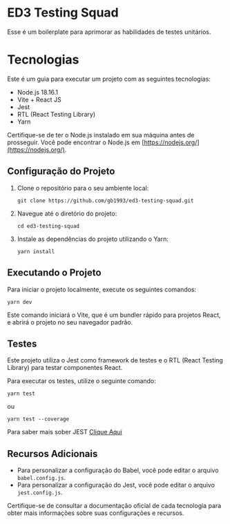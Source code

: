 
# ED3 Testing Squad

Esse é um boilerplate para aprimorar as habilidades de testes unitários.

# Tecnologias

Este é um guia para executar um projeto com as seguintes tecnologias:

- Node.js 18.16.1
- Vite + React JS
- Jest
- RTL (React Testing Library)
- Yarn

Certifique-se de ter o Node.js instalado em sua máquina antes de prosseguir. Você pode encontrar o Node.js em [https://nodejs.org/](https://nodejs.org/).

## Configuração do Projeto

1. Clone o repositório para o seu ambiente local:

   ```
   git clone https://github.com/gb1993/ed3-testing-squad.git
   ```

2. Navegue até o diretório do projeto:

   ```
   cd ed3-testing-squad
   ```

3. Instale as dependências do projeto utilizando o Yarn:

   ```
   yarn install
   ```

## Executando o Projeto

Para iniciar o projeto localmente, execute os seguintes comandos:

```
yarn dev
```

Este comando iniciará o Vite, que é um bundler rápido para projetos React, e abrirá o projeto no seu navegador padrão.

## Testes

Este projeto utiliza o Jest como framework de testes e o RTL (React Testing Library) para testar componentes React.

Para executar os testes, utilize o seguinte comando:

```
yarn test
```
ou

```
yarn test --coverage
```

Para saber mais sober JEST [Clique Aqui](https://jestjs.io/docs/getting-started)


## Recursos Adicionais

- Para personalizar a configuração do Babel, você pode editar o arquivo `babel.config.js`.
- Para personalizar a configuração do Jest, você pode editar o arquivo `jest.config.js`.

Certifique-se de consultar a documentação oficial de cada tecnologia para obter mais informações sobre suas configurações e recursos.
